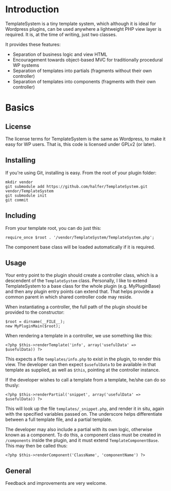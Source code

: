 Introduction
============

TemplateSystem is a tiny template system, which although it is ideal for Wordpress plugins, can be used anywhere a lightweight PHP view layer is required. It is, at the time of writing, just two classes.

It provides these features:

+ Separation of business logic and view HTML
+ Encouragement towards object-based MVC for traditionally procedural WP systems
+ Separation of templates into partials (fragments without their own controller)
+ Separation of templates into components (fragments with their own controller)

Basics
======

License
-------

The license terms for TemplateSystem is the same as Wordpress, to make it easy for WP users. That is, this code is licensed under GPLv2 (or later). 

Installing
----------

If you're using Git, installing is easy. From the root of your plugin folder:

    mkdir vendor
    git submodule add https://github.com/halfer/TemplateSystem.git vendor/TemplateSystem
    git submodule init
    git commit

Including
---------

From your template root, you can do just this:

    require_once $root . '/vendor/TemplateSystem/TemplateSystem.php';

The component base class will be loaded automatically if it is required.

Usage
-----

Your entry point to the plugin should create a controller class, which is a descendent of the `TemplateSystem` class. Personally, I like to extend TemplateSystem to a base class for the whole plugin (e.g. MyPluginBase) and then any plugin entry points can extend that. That helps provide a common parent in which shared controller code may reside.

When instantiating a controller, the full path of the plugin should be provided to the constructor:

    $root = dirname(__FILE__);
    new MyPluginMain($root);

When rendering a template in a controller, we use something like this:

    <?php $this->renderTemplate('info', array('usefulData' => $usefulData)) ?>

This expects a file `templates/info.php` to exist in the plugin, to render this view. The developer can then expect `$usefulData` to be available in that template as supplied, as well as `$this`, pointing at the controller instance.

If the developer wishes to call a template from a template, he/she can do so thusly:

    <?php $this->renderPartial('snippet', array('usefulData' => $usefulData)) ?>

This will look up the file `templates/_snippet.php`, and render it in situ, again with the specified variables passed on. The underscore helps differentiate between a full template file, and a partial template.

The developer may also include a partial with its own logic, otherwise known as a component. To do this, a component class must be created in `/components` inside the plugin, and it must extend `TemplateComponentBase`. This may then be called thus:

    <?php $this->renderComponent('ClassName', 'componentName') ?>

General
-------

Feedback and improvements are very welcome.

